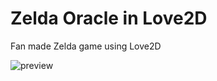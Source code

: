 # Zelda Oracle in Love2D

Fan made Zelda game using Love2D

![preview](https://media.giphy.com/media/1nQGJlxGnEYyTtXDmr/giphy.gif)